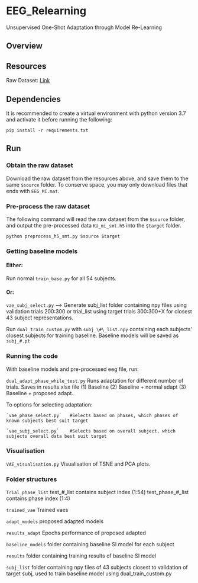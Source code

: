 # EEG_Relearning
Unsupervised One-Shot Adaptation through Model Re-Learning

## Overview

## Resources
Raw Dataset: [Link](http://gigadb.org/dataset/100542)

## Dependencies

It is recommended to create a virtual environment with python version 3.7 and activate it before running the following:

```
pip install -r requirements.txt
```

## Run

### Obtain the raw dataset

Download the raw dataset from the resources above, and save them to the same `$source` folder. To conserve space, you may only download files that ends with `EEG_MI.mat`.

### Pre-process the raw dataset

The following command will read the raw dataset from the `$source` folder, and output the pre-processed data `KU_mi_smt.h5` into the `$target` folder.

```
python preprocess_h5_smt.py $source $target
```

### Getting baseline models

#### Either: 
Run normal `train_base.py` for all 54 subjects.

#### Or: 
`vae_subj_select.py` --> Generate subj_list folder containing npy files using validation trials 200:300 or trial_list using target trials 300:300+X for closest 43 subject representations. 

Run `dual_train_custom.py` with `subj_\#\_list.npy` containing each subjects' closest subjects for training baseline. Baseline models will be saved as `subj_#.pt`

### Running the code
With baseline models and pre-processed eeg file, run:

`dual_adapt_phase_while_test.py`
Runs adaptation for different number of trials. Saves in results.xlsx file (1) Baseline (2) Baseline + normal adapt (3) Baseline + proposed adapt.

To options for selecting adaptation:
```
`vae_phase_select.py`   #Selects based on phases, which phases of known subjects best suit target

`vae_subj_select.py`    #Selects based on overall subject, which subjects overall data best suit target
```

### Visualisation
`VAE_visualisation.py`
Visualisation of TSNE and PCA plots.

### Folder structures

`Trial_phase_list`
test_\#\_list contains subject index (1:54)
test_phase_\#\_list contains phase index (1:4)

`trained_vae`
Trained vaes

`adapt_models`
proposed adapted models

`results_adapt`
Epochs performance of proposed adapted

`baseline_models`
folder containing baseline SI model for each subject

`results`
folder containing training results of baseline SI model

`subj_list`
folder containing npy files of 43 subjects closest to validation of target subj, used to train baseline model using dual_train_custom.py

